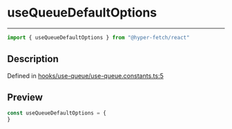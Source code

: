

# useQueueDefaultOptions

<div class="api-docs__separator" data-reactroot="">

---

</div><div class="api-docs__import" data-reactroot="">

```ts
import { useQueueDefaultOptions } from "@hyper-fetch/react"
```

</div><div class="api-docs__section">

## Description

</div><div class="api-docs__description"><span class="api-docs__do-not-parse">



</span></div><p class="api-docs__definition">

Defined in [hooks/use-queue/use-queue.constants.ts:5](https://github.com/BetterTyped/hyper-fetch/blob/7e232edb/packages/react/src/hooks/use-queue/use-queue.constants.ts#L5)

</p><div class="api-docs__section">

## Preview

</div><div class="api-docs__preview var">

```ts
const useQueueDefaultOptions = {
}
```

</div>